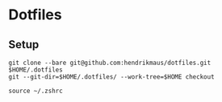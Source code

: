 # Dotfiles

## Setup

```shell
git clone --bare git@github.com:hendrikmaus/dotfiles.git $HOME/.dotfiles
git --git-dir=$HOME/.dotfiles/ --work-tree=$HOME checkout

source ~/.zshrc
```

